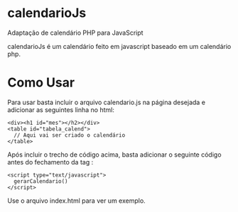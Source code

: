 # calendarioJs
Adaptação de calendário PHP para JavaScript

calendarioJs é um calendário feito em javascript baseado em um calendário php.

# Como Usar
Para usar basta incluir o arquivo calendario.js na página desejada e adicionar as seguintes linha no html:
```
<div><h1 id="mes"></h2></div>
<table id="tabela_calend">
  // Aqui vai ser criado o calendário
</table>
```
Após incluir o trecho de código acima, basta adicionar o seguinte código antes do fechamento da tag <body>:
```
<script type="text/javascript">
  gerarCalendario()
</script>
```
Use o arquivo index.html para ver um exemplo.
